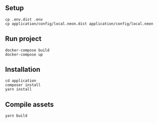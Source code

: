 Setup 
-----

    cp .env.dist .env
    cp application/config/local.neon.dist application/config/local.neon

Run project
------------

	docker-compose build
	docker-compose up
	
Installation
------------

	cd application
	composer install
	yarn install
	
Compile assets
--------------
	
	yarn build